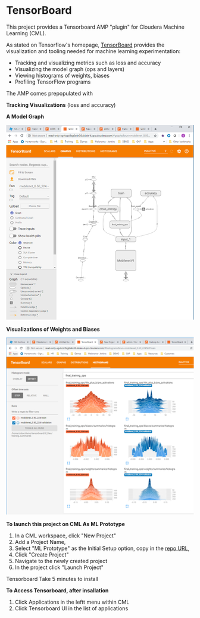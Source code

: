 # TensorBoard


This project provides a Tensorboard AMP "plugin" for Cloudera Machine Learning (CML).  

As stated on Tensorflow's homepage, [TensorBoard](https://www.tensorflow.org/tensorboard/)  provides the visualization and tooling needed for machine learning experimentation:

- Tracking and visualizing metrics such as loss and accuracy
- Visualizing the model graph (ops and layers)
- Viewing histograms of weights, biases
- Profiling TensorFlow programs



The AMP comes prepopulated with 

**Tracking Visualizations** (loss and accuracy)

**A Model Graph** 

![](/images/TensorboardGraphs.png)

**Visualizations of Weights and Biases** 

![](/images/TensorboardHistograms.png)



**To launch this project on CML As ML Prototype** 

1. In a CML workspace, click "New Project" 
2. Add a Project Name, 
3. Select "ML Prototype" as the Initial Setup option, copy in the [repo URL](https://github.com/hortonworks-sk/tensorboard-cml-amp.git), 
4. Click "Create Project"
5. Navigate to the newly created project
6. In the project click "Launch Project"

Tensorboard Take 5 minutes to install 

**To Access Tensorboard, after insallation** 

1. Click Applications in the leftt menu within CML
2. Click Tensorboard UI in the list of applications

